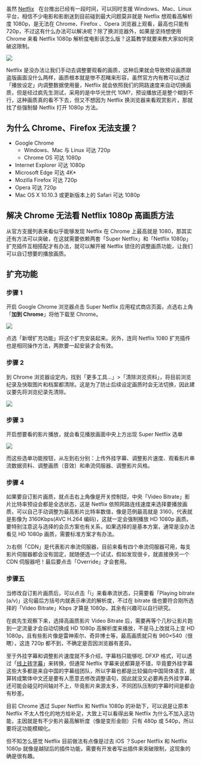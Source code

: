 

虽然 [Netflix](https://www.0514.ink/?page_id=12?url=https://www.netflix.com)   在台推出已经有一段时间，可以同时支援 Windows、Mac、Linux 平台，相信不少电影和影剧迷到目前碰到最大问题莫非就是 Netflix 想观看高解析度 1080p，是无法在 Chrome、Firefox 、Opera 浏览器上观看，最高也只能有 720p，不过这有什么办法可以解决呢？除了换浏览器外，如果是坚持想使用 Chrome 来看 Netflix 1080p 解析度电影该怎么版？这篇教学就要来教大家如何突破这限制。

<!--more-->

![](https://cdn.jsdelivr.net/gh/tianzhenwuxie01/gitpicgo/img/20200213174008.png)

Netflix 是没办法让我们手动去调整要观看的画质，这种后果就会导致预设画质跟盗版画面没什么两样，画质根本就是惨不忍睹来形容，虽然官方内有教可以透过「播放设定」内调整数据使用量，Netflix 就会依照我们的网路速度来自动切换画质，但是经过疯先生测试，采用的是中华光世代 10M?，预设播放还是整个糊到不行，这种画质真的看不下去，但又不想因为 Netflix 换浏览器来看观赏影片，那就找了些强制替 Netflix 打开 1080p 方法。

## 为什么 Chrome、Firefox 无法支援？



- Google Chrome
  - Windows、Mac 与 Linux 可达 720p
  - Chrome OS 可达 1080p
- Internet Explorer 可达 1080p
- Microsoft Edge 可达 4K\*
- Mozilla Firefox 可达 720p
- Opera 可达 720p
- Mac OS X 10.10.3 或更新版本上的 Safari 可达 1080p

## 解决 Chrome 无法看 Netflix 1080p 高画质方法

从官方支援列表来看似乎能够发现 Netflix 在 Chrome 上最高就是 1080，那其实还有方法可以突破，在这就需要依赖两套「Super Netflix」和「Netflix 1080p」扩充插件互相搭配才有办法，就可以解开被 Netflix 锁住的调整画质功能，让我们可以自订想要的播放画质。

## 扩充功能



### 步骤 1

开启 Google Chrome 浏览器点击 Super Netflix 应用程式商店页面，点选右上角「**加到 Chrome**」将他下载至 Chrome。

![](https://cdn.jsdelivr.net/gh/tianzhenwuxie01/gitpicgo/img/20200213174009.png)

点选「新增扩充功能」将这个扩充安装起来。另外，连同 Netflix 1080 扩充插件也是相同操作方法，两款要一起安装才会有效。

### 步骤 2

到 Chrome 浏览器设定内，找到「更多工具…」>「清除浏览资料」，将目前浏览纪录及快取图片和档案都清除。这是为了防止后续设定画质时会无法切换，因此建议要先将浏览纪录先清除。

![](https://cdn.jsdelivr.net/gh/tianzhenwuxie01/gitpicgo/img/20200213174007.png)

### 步骤 3

开启想要看的影片播放，就会看见播放画面中央上方出现 Super Netflix 选单

![](https://cdn.jsdelivr.net/gh/tianzhenwuxie01/gitpicgo/img/20200213174005.png)

而这些选单功能按钮，从左到右分别：上传外挂字幕、调整影片速度、观看影片串流数据资料、调整画质（音效）和串流伺服器、调整影片风格。

### 步骤 4

如果要自订影片画质，就点击右上角像是开关控制钮，中央「Video Bitrate」影片比特率预设会都是全选状态，这是 Netflix 依照网路连线速度来选择要播放画质，可以自己手动调整为最高影片比特率数值，像是范例最高就是 3160，代表就是影像为 3160Kbps(AVC H.264 编码)，这就一定会强制播放 HD 1080p 画质。要特别注意这与选择的会员方案也有关系，如果选择的是基本方案，通常是没办法看见 HD 1080p 画质，需要标准方案才有办法。

ㄉ右侧「CDN」是代表影片串流伺服器，目前来看有四个串流伺服器可用，每支影片伺服器都会没有固定，就随便选一个试试，假如发现很卡，就直接换另一个 CDN 伺服器吧！最后要点击「Override」才会套用。

### 步骤五

当修改自订影片画质后，可以点击「i」来看串流状态，只需要看「Playing bitrate (a/v)」这句最后方括号内就表示串流的解析度，不过在 bitrate 值也要符合刚所选择的「Video Bitrate」Kbps 才算是 1080p，其余有兴趣可以自行研究。

在疯先生观察下来，选择高画质影片 Video Bitrate 后，需要再等个几秒让影片跑到一定流量才会自动切换成 HD 1080p 高解析度来播放，不是马上改就马上变 HD 1080p，且有些影片像是雷神索尔、奇异博士等，最高画质就只有 960×540（很瞎），这连 720p 都不到，不确定是否因浏览器有差异。

至于外挂字幕和调整影片速度就不多介绍，字幕档只能够吃. DFXP 格式，可以透过「[线上转字幕](https://www.0514.ink/?page_id=12?url=http://subflicks.com/)」来转换，但通常 Netflix 字幕来说都算是不错，毕竟要外挂字幕这些大多都是来自中国的字幕组团队，所以字幕也都是比较偏向中国简体语言，就算转成繁体中文还是要有人愿意去修改调整语句，因此就没又必要再去外挂字幕，还可能会碰见时间轴对不上，毕竟影片来源太多，不同团队压制的字幕时间是都会有秒差。

目前 Chrome 透过 Super Netflix 和 Netflix 1080p 的补助下，可以说是让原本 Netflix 不太人性化的地方给补足，大致上可以看得出来 Netflix 为什么不加入这功能，主因就是有不少影片最高解析度（像是变形金刚）只有 480p 或 540p，所以要将这功能模糊化。

但不知怎么感觉 Netflix 目前做法有点像是过去 iOS ？Super Netflix 和 Netflix 1080p 就像是越狱后的插件功能，需要有开发者写出插件来突破限制，这现象的确是很有趣。
